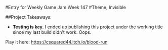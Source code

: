 #Entry for Weekly Game Jam Week 147
#Theme, Invisible

##Project Takeaways:

- **Testing is key.** I ended up publishing this project under the working title since my last build didn't work. Oops.

Play it here:
https://csquared44.itch.io/blood-run

